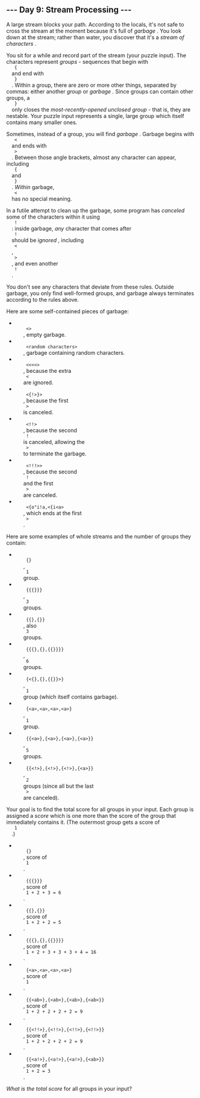 <article class="day-desc">
 <h2>
  --- Day 9: Stream Processing ---
 </h2>
 <p>
  A large stream blocks your path. According to the locals, it's not safe to
  <span title="&quot;Don't cross the streams!&quot;, they yell, even though there's only one. They seem to think they're hilarious.">
   cross the stream
  </span>
  at the moment because it's full of
  <em>
   garbage
  </em>
  . You look down at the stream; rather than water, you discover that it's a
  <em>
   stream of characters
  </em>
  .
 </p>
 <p>
  You sit for a while and record part of the stream (your puzzle input). The characters represent
  <em>
   groups
  </em>
  - sequences that begin with
  <code>
   {
  </code>
  and end with
  <code>
   }
  </code>
  . Within a group, there are zero or more other things, separated by commas: either another
  <em>
   group
  </em>
  or
  <em>
   garbage
  </em>
  . Since groups can contain other groups, a
  <code>
   }
  </code>
  only closes the
  <em>
   most-recently-opened unclosed group
  </em>
  - that is, they are nestable. Your puzzle input represents a single, large group which itself contains many smaller ones.
 </p>
 <p>
  Sometimes, instead of a group, you will find
  <em>
   garbage
  </em>
  . Garbage begins with
  <code>
   &lt;
  </code>
  and ends with
  <code>
   &gt;
  </code>
  . Between those angle brackets, almost any character can appear, including
  <code>
   {
  </code>
  and
  <code>
   }
  </code>
  .
  <em>
   Within
  </em>
  garbage,
  <code>
   &lt;
  </code>
  has no special meaning.
 </p>
 <p>
  In a futile attempt to clean up the garbage, some program has
  <em>
   canceled
  </em>
  some of the characters within it using
  <code>
   !
  </code>
  : inside garbage,
  <em>
   any
  </em>
  character that comes after
  <code>
   !
  </code>
  should be
  <em>
   ignored
  </em>
  , including
  <code>
   &lt;
  </code>
  ,
  <code>
   &gt;
  </code>
  , and even another
  <code>
   !
  </code>
  .
 </p>
 <p>
  You don't see any characters that deviate from these rules.  Outside garbage, you only find well-formed groups, and garbage always terminates according to the rules above.
 </p>
 <p>
  Here are some self-contained pieces of garbage:
 </p>
 <ul>
  <li>
   <code>
    &lt;&gt;
   </code>
   , empty garbage.
  </li>
  <li>
   <code>
    &lt;random characters&gt;
   </code>
   , garbage containing random characters.
  </li>
  <li>
   <code>
    &lt;&lt;&lt;&lt;&gt;
   </code>
   , because the extra
   <code>
    &lt;
   </code>
   are ignored.
  </li>
  <li>
   <code>
    &lt;{!&gt;}&gt;
   </code>
   , because the first
   <code>
    &gt;
   </code>
   is canceled.
  </li>
  <li>
   <code>
    &lt;!!&gt;
   </code>
   , because the second
   <code>
    !
   </code>
   is canceled, allowing the
   <code>
    &gt;
   </code>
   to terminate the garbage.
  </li>
  <li>
   <code>
    &lt;!!!&gt;&gt;
   </code>
   , because the second
   <code>
    !
   </code>
   and the first
   <code>
    &gt;
   </code>
   are canceled.
  </li>
  <li>
   <code>
    &lt;{o"i!a,&lt;{i&lt;a&gt;
   </code>
   , which ends at the first
   <code>
    &gt;
   </code>
   .
  </li>
 </ul>
 <p>
  Here are some examples of whole streams and the number of groups they contain:
 </p>
 <ul>
  <li>
   <code>
    {}
   </code>
   ,
   <code>
    1
   </code>
   group.
  </li>
  <li>
   <code>
    {{{}}}
   </code>
   ,
   <code>
    3
   </code>
   groups.
  </li>
  <li>
   <code>
    {{},{}}
   </code>
   , also
   <code>
    3
   </code>
   groups.
  </li>
  <li>
   <code>
    {{{},{},{{}}}}
   </code>
   ,
   <code>
    6
   </code>
   groups.
  </li>
  <li>
   <code>
    {&lt;{},{},{{}}&gt;}
   </code>
   ,
   <code>
    1
   </code>
   group (which itself contains garbage).
  </li>
  <li>
   <code>
    {&lt;a&gt;,&lt;a&gt;,&lt;a&gt;,&lt;a&gt;}
   </code>
   ,
   <code>
    1
   </code>
   group.
  </li>
  <li>
   <code>
    {{&lt;a&gt;},{&lt;a&gt;},{&lt;a&gt;},{&lt;a&gt;}}
   </code>
   ,
   <code>
    5
   </code>
   groups.
  </li>
  <li>
   <code>
    {{&lt;!&gt;},{&lt;!&gt;},{&lt;!&gt;},{&lt;a&gt;}}
   </code>
   ,
   <code>
    2
   </code>
   groups (since all but the last
   <code>
    &gt;
   </code>
   are canceled).
  </li>
 </ul>
 <p>
  Your goal is to find the total score for all groups in your input. Each group is assigned a
  <em>
   score
  </em>
  which is one more than the score of the group that immediately contains it. (The outermost group gets a score of
  <code>
   1
  </code>
  .)
 </p>
 <ul>
  <li>
   <code>
    {}
   </code>
   , score of
   <code>
    1
   </code>
   .
  </li>
  <li>
   <code>
    {{{}}}
   </code>
   , score of
   <code>
    1 + 2 + 3 = 6
   </code>
   .
  </li>
  <li>
   <code>
    {{},{}}
   </code>
   , score of
   <code>
    1 + 2 + 2 = 5
   </code>
   .
  </li>
  <li>
   <code>
    {{{},{},{{}}}}
   </code>
   , score of
   <code>
    1 + 2 + 3 + 3 + 3 + 4 = 16
   </code>
   .
  </li>
  <li>
   <code>
    {&lt;a&gt;,&lt;a&gt;,&lt;a&gt;,&lt;a&gt;}
   </code>
   , score of
   <code>
    1
   </code>
   .
  </li>
  <li>
   <code>
    {{&lt;ab&gt;},{&lt;ab&gt;},{&lt;ab&gt;},{&lt;ab&gt;}}
   </code>
   , score of
   <code>
    1 + 2 + 2 + 2 + 2 = 9
   </code>
   .
  </li>
  <li>
   <code>
    {{&lt;!!&gt;},{&lt;!!&gt;},{&lt;!!&gt;},{&lt;!!&gt;}}
   </code>
   , score of
   <code>
    1 + 2 + 2 + 2 + 2 = 9
   </code>
   .
  </li>
  <li>
   <code>
    {{&lt;a!&gt;},{&lt;a!&gt;},{&lt;a!&gt;},{&lt;ab&gt;}}
   </code>
   , score of
   <code>
    1 + 2 = 3
   </code>
   .
  </li>
 </ul>
 <p>
  <em>
   What is the total score
  </em>
  for all groups in your input?
 </p>
</article>
